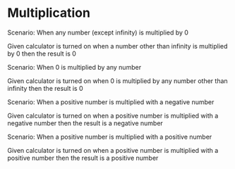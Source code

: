 # Multiplication

Scenario: When any number (except infinity) is multiplied by 0

Given calculator is turned on
when a number other than infinity is multiplied by 0
then the result is 0

Scenario: When 0 is multiplied by any number

Given calculator is turned on
when 0 is multiplied by any number other than infinity
then the result is 0

Scenario: When a positive number is multiplied with a negative number

Given calculator is turned on
when a positive number is multiplied with a negative number
then the result is a negative number

Scenario: When a positive number is multiplied with a positive number

Given calculator is turned on
when a positive number is multiplied with a positive number
then the result is a positive number
